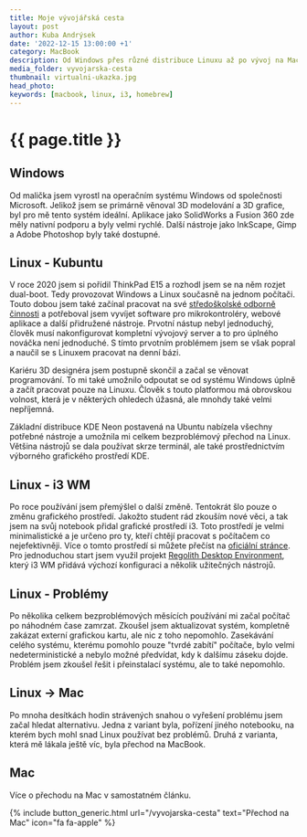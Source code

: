 ```yaml
---
title: Moje vývojářská cesta
layout: post
author: Kuba Andrýsek
date: '2022-12-15 13:00:00 +1'
category: MacBook
description: Od Windows přes různé distribuce Linuxu až po vývoj na Macu  
media_folder: vyvojarska-cesta
thumbnail: virtualni-ukazka.jpg
head_photo: 
keywords: [macbook, linux, i3, homebrew]
---
```


# {{ page.title }}


## Windows
Od malička jsem vyrostl na operačním systému Windows od společnosti Microsoft.
Jelikož jsem se primárně věnoval 3D modelování a 3D grafice, byl pro mě tento systém ideální.
Aplikace jako SolidWorks a Fusion 360 zde měly nativní podporu a byly velmi rychlé. 
Další nástroje jako InkScape, Gimp a Adobe Photoshop byly také dostupné.

## Linux - Kubuntu
V roce 2020 jsem si pořídil ThinkPad E15 a rozhodl jsem se na něm rozjet dual-boot.
Tedy provozovat Windows a Linux současně na jednom počítači. 
Touto dobou jsem také začínal pracovat na své [středoškolské odborně činnosti]() a potřeboval jsem vyvíjet software pro mikrokontroléry, webové aplikace a další přidružené nástroje.
Prvotní nástup nebyl jednoduchý, člověk musí nakonfigurovat kompletní vývojový server a to pro úplného nováčka není jednoduché.
S tímto prvotním problémem jsem se však popral a naučil se s Linuxem pracovat na denní bázi.

Kariéru 3D designéra jsem postupně skončil a začal se věnovat programování.
To mi také umožnilo odpoutat se od systému Windows úplně a začít pracovat pouze na Linuxu.
Člověk s touto platformou má obrovskou volnost, která je v některých ohledech úžasná, ale mnohdy také velmi nepříjemná.

Základní distribuce KDE Neon postavená na Ubuntu nabízela všechny potřebné nástroje a umožnila mi celkem bezproblémový přechod na Linux.
Většina nástrojů se dala používat skrze terminál, ale také prostřednictvím výborného grafického prostředí KDE.

## Linux - i3 WM
Po roce používání jsem přemýšlel o další změně.
Tentokrát šlo pouze o změnu grafického prostředí. 
Jakožto student rád zkouším nové věci, a tak jsem na svůj notebook přidal grafické prostředí i3.
Toto prostředí je velmi minimalistické a je určeno pro ty, kteří chtějí pracovat s počítačem co nejefektivněji. 
Více o tomto prostředí si můžete přečíst na [oficiální stránce](https://i3wm.org/).
Pro jednoduchou start jsem využil projekt [Regolith Desktop Environment](https://regolith-desktop.com/), který i3 WM přidává výchozí konfiguraci a několik užitečných nástrojů.

## Linux - Problémy
Po několika celkem bezproblémových měsících používání mi začal počítač po náhodném čase zamrzat. 
Zkoušel jsem aktualizovat systém, kompletně zakázat externí grafickou kartu, ale nic z toho nepomohlo.
Zasekávání celého systému, kterému pomohlo pouze "tvrdé zabítí" počítače, bylo velmi nedeterministické a nebylo možné předvídat, kdy k dalšímu záseku dojde.
Problém jsem zkoušel řešit i přeinstalací systému, ale to také nepomohlo.

## Linux → Mac
Po mnoha desítkách hodin strávených snahou o vyřešení problému jsem začal hledat alternativu.
Jedna z variant byla, pořízení jiného notebooku, na kterém bych mohl snad Linux používat bez problémů.
Druhá z varianta, která mě lákala ještě víc, byla přechod na MacBook.

## Mac
Více o přechodu na Mac v samostatném článku.


{% include button_generic.html
url="/vyvojarska-cesta"
text="Přechod na Mac"
icon="fa fa-apple"
%}